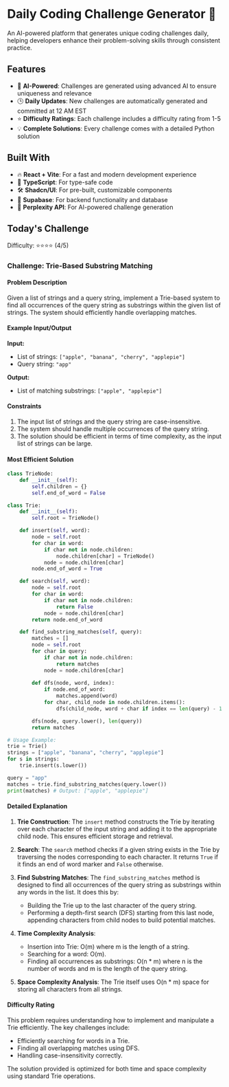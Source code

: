 # Daily Coding Challenge Generator 🚀

An AI-powered platform that generates unique coding challenges daily, helping developers enhance their problem-solving skills through consistent practice.

## Features

- 🤖 **AI-Powered**: Challenges are generated using advanced AI to ensure uniqueness and relevance
- 🕒 **Daily Updates**: New challenges are automatically generated and committed at 12 AM EST
- ⭐ **Difficulty Ratings**: Each challenge includes a difficulty rating from 1-5
- 💡 **Complete Solutions**: Every challenge comes with a detailed Python solution

## Built With

- 🔥 **React + Vite**: For a fast and modern development experience
- 🔷 **TypeScript**: For type-safe code
- 🛠️ **Shadcn/UI**: For pre-built, customizable components
- 🔌 **Supabase**: For backend functionality and database
- 🤖 **Perplexity API**: For AI-powered challenge generation

## Today's Challenge

Difficulty: ⭐⭐⭐⭐ (4/5)

### Challenge: Trie-Based Substring Matching

#### Problem Description

Given a list of strings and a query string, implement a Trie-based system to find all occurrences of the query string as substrings within the given list of strings. The system should efficiently handle overlapping matches.

#### Example Input/Output

**Input:**
- List of strings: `["apple", "banana", "cherry", "applepie"]`
- Query string: `"app"`

**Output:**
- List of matching substrings: `["apple", "applepie"]`

#### Constraints

1. The input list of strings and the query string are case-insensitive.
2. The system should handle multiple occurrences of the query string.
3. The solution should be efficient in terms of time complexity, as the input list of strings can be large.

#### Most Efficient Solution

```python
class TrieNode:
    def __init__(self):
        self.children = {}
        self.end_of_word = False

class Trie:
    def __init__(self):
        self.root = TrieNode()

    def insert(self, word):
        node = self.root
        for char in word:
            if char not in node.children:
                node.children[char] = TrieNode()
            node = node.children[char]
        node.end_of_word = True

    def search(self, word):
        node = self.root
        for char in word:
            if char not in node.children:
                return False
            node = node.children[char]
        return node.end_of_word

    def find_substring_matches(self, query):
        matches = []
        node = self.root
        for char in query:
            if char not in node.children:
                return matches
            node = node.children[char]
        
        def dfs(node, word, index):
            if node.end_of_word:
                matches.append(word)
            for char, child_node in node.children.items():
                dfs(child_node, word + char if index == len(query) - 1 else word + char.lower(), index + 1)

        dfs(node, query.lower(), len(query))
        return matches

# Usage Example:
trie = Trie()
strings = ["apple", "banana", "cherry", "applepie"]
for s in strings:
    trie.insert(s.lower())

query = "app"
matches = trie.find_substring_matches(query.lower())
print(matches) # Output: ["apple", "applepie"]
```

#### Detailed Explanation

1. **Trie Construction**: The `insert` method constructs the Trie by iterating over each character of the input string and adding it to the appropriate child node. This ensures efficient storage and retrieval.

2. **Search**: The `search` method checks if a given string exists in the Trie by traversing the nodes corresponding to each character. It returns `True` if it finds an end of word marker and `False` otherwise.

3. **Find Substring Matches**: The `find_substring_matches` method is designed to find all occurrences of the query string as substrings within any words in the list. It does this by:
   - Building the Trie up to the last character of the query string.
   - Performing a depth-first search (DFS) starting from this last node, appending characters from child nodes to build potential matches.

4. **Time Complexity Analysis**: 
   - Insertion into Trie: O(m) where m is the length of a string.
   - Searching for a word: O(m).
   - Finding all occurrences as substrings: O(n * m) where n is the number of words and m is the length of the query string.

5. **Space Complexity Analysis**: The Trie itself uses O(n * m) space for storing all characters from all strings.

#### Difficulty Rating

This problem requires understanding how to implement and manipulate a Trie efficiently. The key challenges include:
- Efficiently searching for words in a Trie.
- Finding all overlapping matches using DFS.
- Handling case-insensitivity correctly.

The solution provided is optimized for both time and space complexity using standard Trie operations.